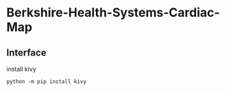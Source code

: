 # Berkshire-Health-Systems-Cardiac-Map

## Interface
install kivy
```
python -m pip install kivy
```